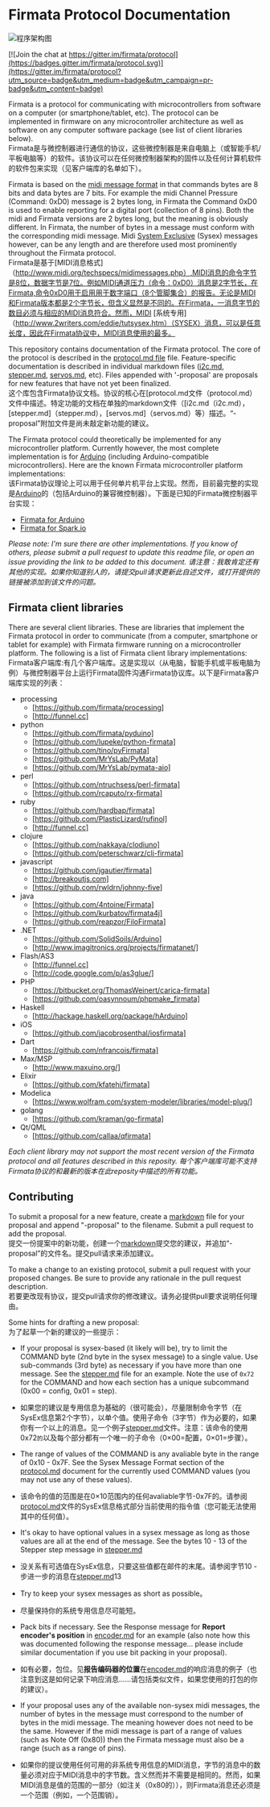 # Firmata Protocol Documentation
![程序架构图](info.png)

[![Join the chat at https://gitter.im/firmata/protocol](https://badges.gitter.im/firmata/protocol.svg)](https://gitter.im/firmata/protocol?utm_source=badge&utm_medium=badge&utm_campaign=pr-badge&utm_content=badge)

Firmata is a protocol for communicating with microcontrollers from software on a computer (or smartphone/tablet, etc). The protocol can be implemented in firmware on any microcontroller architecture as well as software on any computer software package (see list of client libraries below).       
Firmata是与微控制器进行通信的协议，这些微控制器是来自电脑上（或智能手机/平板电脑等）的软件。该协议可以在任何微控制器架构的固件以及任何计算机软件的软件包来实现（见客户端库的名单如下）。


Firmata is based on the [midi message format](http://www.midi.org/techspecs/midimessages.php) in that commands bytes are 8 bits and data bytes are 7 bits. For example the midi Channel Pressure (Command: 0xD0) message is 2 bytes long, in Firmata the Command 0xD0 is used to enable reporting for a digital port (collection of 8 pins). Both the midi and Firmata versions are 2 bytes long, but the meaning is obviously different. In Firmata, the number of bytes in a message must conform with the corresponding midi message. Midi [System Exclusive](http://www.2writers.com/eddie/tutsysex.htm) (Sysex) messages however, can be any length and are therefore used most prominently throughout the Firmata protocol.          
Firmata是基于[MIDI消息格式]（http://www.midi.org/techspecs/midimessages.php）,MIDI消息的命令字节是8位，数据字节是7位。例如MIDI通道压力（命令：0xD0）消息是2字节长，在Firmata,命令0xD0用于启用用于数字端口（8个管脚集合）的报告。无论是MIDI和Firmata版本都是2个字节长，但含义显然是不同的。在Firmata，一消息字节的数目必须与相应的MIDI消息符合。然而，MIDI [系统专用]（http://www.2writers.com/eddie/tutsysex.htm）（SYSEX）消息，可以是任意长度，因此在Firmata协议中，MIDI消息使用的最多。


This repository contains documentation of the Firmata protocol. The core of the protocol is described in the [protocol.md file](protocol.md) file. Feature-specific documentation is described in individual markdown files ([i2c.md](i2c.md), [stepper.md](stepper.md), [servos.md](servos.md), etc). Files appended with '-proposal' are proposals for new features that have not yet been finalized.        
这个库包含Firmata协议文档。协议的核心在[protocol.md文件（protocol.md）文件中描述。特定功能的文档在单独的markdown文件（[i2c.md（i2c.md），[stepper.md]（stepper.md），[servos.md]（servos.md）等）描述。“-proposal”附加文件是尚未敲定新功能的建议。


The Firmata protocol could theoretically be implemented for any microcontroller platform. Currently however, the most complete implementation is for [Arduino](http://arduino.cc) (including Arduino-compatible microcontrollers). Here are the known Firmata microcontroller platform implementations:      
该Firmata协议理论上可以用于任何单片机平台上实现。然而，目前最完整的实现是[Arduino](http://arduino.cc)的（包括Arduino的兼容微控制器）。下面是已知的Firmata微控制器平台实现：

* [Firmata for Arduino](https://github.com/firmata/arduino)
* [Firmata for Spark.io](https://github.com/firmata/spark)


*Please note: I'm sure there are other implementations. If you know of others, please submit a pull request to update this readme file, or open an issue providing the link to be added to this document.*
*请注意：我敢肯定还有其他的实现。如果你知道别人的，请提交pull请求更新此自述文件，或打开提供的链接被添加到该文件的问题。*

## Firmata client libraries
There are several client libraries. These are libraries that implement the Firmata protocol in order to communicate (from a computer, smartphone or tablet for example) with Firmata firmware running on a microcontroller platform. The following is a list of Firmata client library implementations:            
Firmata客户端库:有几个客户端库。这是实现以（从电脑，智能手机或平板电脑为例）与微控制器平台上运行Firmata固件沟通Firmata协议库。以下是Firmata客户端库实现的列表：

* processing
  * [https://github.com/firmata/processing]
  * [http://funnel.cc]
* python
  * [https://github.com/firmata/pyduino]
  * [https://github.com/lupeke/python-firmata]
  * [https://github.com/tino/pyFirmata]
  * [https://github.com/MrYsLab/PyMata]
  * [https://github.com/MrYsLab/pymata-aio]
* perl
  * [https://github.com/ntruchsess/perl-firmata]
  * [https://github.com/rcaputo/rx-firmata]
* ruby
  * [https://github.com/hardbap/firmata]
  * [https://github.com/PlasticLizard/rufinol]
  * [http://funnel.cc]
* clojure
  * [https://github.com/nakkaya/clodiuno]
  * [https://github.com/peterschwarz/clj-firmata]
* javascript
  * [https://github.com/jgautier/firmata]
  * [http://breakoutjs.com]
  * [https://github.com/rwldrn/johnny-five]
* java
  * [https://github.com/4ntoine/Firmata]
  * [https://github.com/kurbatov/firmata4j]
  * [https://github.com/reapzor/FiloFirmata]
* .NET
  * [https://github.com/SolidSoils/Arduino]
  * [http://www.imagitronics.org/projects/firmatanet/]
* Flash/AS3
  * [http://funnel.cc]
  * [http://code.google.com/p/as3glue/]
* PHP
  * [https://bitbucket.org/ThomasWeinert/carica-firmata]
  * [https://github.com/oasynnoum/phpmake_firmata]
* Haskell
  * [http://hackage.haskell.org/package/hArduino]
* iOS
  * [https://github.com/jacobrosenthal/iosfirmata]
* Dart
  * [https://github.com/nfrancois/firmata]
* Max/MSP
  * [http://www.maxuino.org/]
* Elixir
  * [https://github.com/kfatehi/firmata]
* Modelica
  * [https://www.wolfram.com/system-modeler/libraries/model-plug/]
* golang
  * [https://github.com/kraman/go-firmata] 
* Qt/QML
  * [https://github.com/callaa/qfirmata]

*Each client library may not support the most recent version of the Firmata protocol and all features described in this reposity.*
*每个客户端库可能不支持Firmata协议的和最新的版本在此reposity中描述的所有功能。*

## Contributing

To submit a proposal for a new feature, create a [markdown](https://help.github.com/articles/github-flavored-markdown/) file for your proposal and append "-proposal" to the filename. Submit a pull request to add the proposal.    
提交一份提案中的新功能，创建一个[markdown](https://help.github.com/articles/github-flavored-markdown/)提交您的建议，并追加“-proposal”的文件名。提交pull请求来添加建议。

To make a change to an existing protocol, submit a pull request with your proposed changes. Be sure to provide any rationale in the pull request description.     
若要更改现有协议，提交pull请求你的修改建议。请务必提供pull要求说明任何理由。

Some hints for drafting a new proposal:   
为了起草一个新的建议的一些提示：

* If your proposal is sysex-based (it likely will be), try to limit the COMMAND byte (2nd byte in the sysex message) to a single value. Use sub-commands (3rd byte) as necessary if you have more than one message. See the [stepper.md](stepper.md) file for an example. Note the use of `0x72` for the COMMAND and how each section has a unique subcommand (0x00 = config, 0x01 = step).
* 如果您的建议是专用信息为基础的（很可能会），尽量限制命令字节（在SysEx信息第2个字节），以单个值。使用子命令（3字节）作为必要的，如果你有一个以上的消息。见一个例子[stepper.md](stepper.md)文件。注意：该命令的使用0x72`的`以及每个部分都有一个唯一的子命令（0×00=配置，0×01=步骤）。

* The range of values of the COMMAND is any avaliable byte in the range of 0x10 - 0x7F. See the Sysex Message Format section of the [protocol.md](protocol.md) document for the currently used COMMAND values (you may not use any of these values).
* 该命令的值的范围是在0×10范围内的任何avaliable字节-0x7F的。请参阅[protocol.md](protocol.md)文件的SysEx信息格式部分当前使用的指令值（您可能无法使用其中的任何值）。   

* It's okay to have optional values in a sysex message as long as those values are all at the end of the message. See the bytes 10 - 13 of the Stepper step message in [stepper.md](stepper.md)
* 没关系有可选值在SysEx信息，只要这些值都在邮件的末尾。请参阅字节10 - 步进一步的消息在[stepper.md](stepper.md)13

* Try to keep your sysex messages as short as possible。
* 尽量保持你的系统专用信息尽可能短。

* Pack bits if necessary. See the Response message for **Report encoder's position** in [encoder.md](encoder.md) for an example (also note how this was documented following the response message... please include similar documentation if you use bit packing in your proposal).
* 如有必要，包位。见**报告编码器的位置**在[encoder.md](encoder.md)的响应消息的例子（也注意到这是如何记录下响应消息......请包括类似文件，如果您使用的打包的你的建议）。

* If your proposal uses any of the available non-sysex midi messages, the number of bytes in the message must correspond to the number of bytes in the midi message. The meaning however does not need to be the same. However if the midi message is part of a range of values (such as Note Off (0x80)) then the Firmata message must also be a range (such as a range of pins).
* 如果你的提议使用任何可用的非系统专用信息的MIDI消息，字节的消息中的数量必须对应于MIDI消息中的字节数。含义然而并不需要是相同的。然而，如果MIDI消息是值的范围的一部分（如注关（0x80的）），则Firmata消息还必须是一个范围（例如，一个范围销）。

